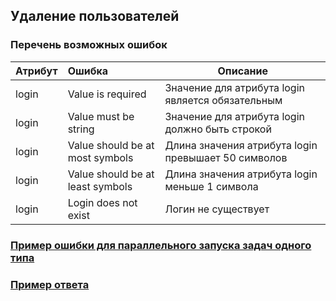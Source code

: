 ## Удаление пользователей
### Перечень возможных ошибок
| Атрибут | Ошибка                        | Описание                                            |
|---------|:------------------------------|-----------------------------------------------------|
| login      | Value is required                  | Значение для атрибута login является обязательным |
| login      | Value must be string               | Значение для атрибута login должно быть строкой |
| login      | Value should be at most <max limit> symbols | Длина значения атрибута login превышает 50 символов |
| login      | Value should be at least <min limit> symbols | Длина значения атрибута login меньше 1 символа |
| login      | Login does not exist               | Логин не существует |

### [Пример ошибки для параллельного запуска задач одного типа](https://github.com/ekvio-dev/integration-api-response-examples/blob/master/examples/v2/uniq_task_error.json)
### [Пример ответа](https://github.com/ekvio-dev/integration-api-response-examples/blob/master/examples/v2/user/login_delete.json)